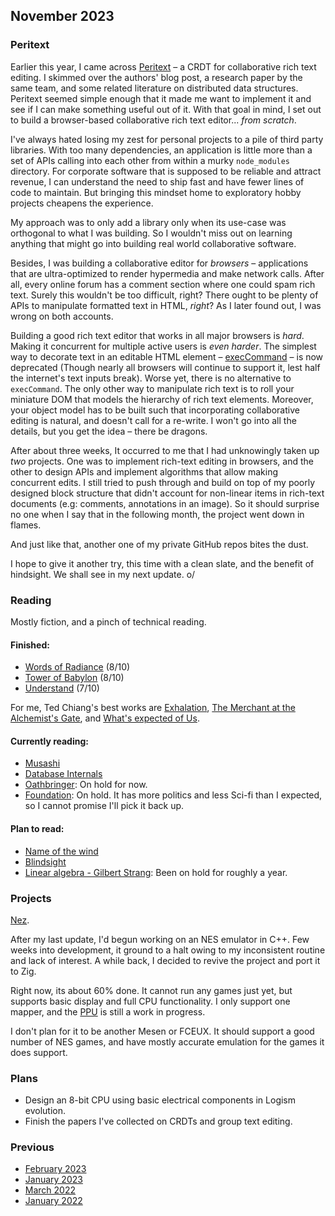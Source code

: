 ## November 2023

### Peritext

Earlier this year, I came across [Peritext](https://www.inkandswitch.com/peritext/) – a CRDT for collaborative rich text editing.
I skimmed over the authors' blog post, a research paper by the same team, and some related literature on distributed data structures.
Peritext seemed simple enough that it made me want to implement it and see if I can make something useful out of it. 
With that goal in mind, I set out to build a browser-based collaborative rich text editor... *from scratch*.

I've always hated losing my zest for personal projects to a pile of third party libraries.
With too many dependencies, an application is little more than a set of APIs calling into each other from within a murky `node_modules` directory.
For corporate software that is supposed to be reliable and attract revenue,
I can understand the need to ship fast and have fewer lines of code to maintain.
But bringing this mindset home to exploratory hobby projects cheapens the experience.

My approach was to only add a library only when its use-case was orthogonal to what I was building.
So I wouldn't miss out on learning anything that might go into building real world collaborative software.

Besides, I was building a collaborative editor for *browsers* –
applications that are ultra-optimized to render hypermedia and make network calls.
After all, every online forum has a comment section where one could spam rich text.
Surely this wouldn't be too difficult, right?
There ought to be plenty of APIs to manipulate formatted text in HTML,  *right*?
As I later found out, I was wrong on both accounts.

Building a good rich text editor that works in all major browsers is *hard*.
Making it concurrent for multiple active users is *even harder*.
The simplest way to decorate text in an editable HTML element –
[execCommand](https://developer.mozilla.org/en-US/docs/Web/API/Document/execCommand) – is now deprecated 
(Though nearly all browsers will continue to support it, lest half the internet's text inputs break).
Worse yet, there is no alternative to `execCommand`.
The only other way to manipulate rich text is to roll your miniature DOM that models the hierarchy of rich text elements.
Moreover, your object model has to be built such that incorporating collaborative editing is natural, and doesn't call for a re-write.
I won't go into all the details, but you get the idea – there be dragons.

After about three weeks, It occurred to me that I had unknowingly taken up *two* projects. 
One was to implement rich-text editing in browsers,
and the other to design APIs and implement algorithms that allow making concurrent edits.
I still tried to push through and build on top of my poorly designed block structure that
didn't account for non-linear items in rich-text documents (e.g: comments, annotations in an image).
So it should surprise no one when I say that in the following month, the project went down in flames.

And just like that, another one of my private GitHub repos bites the dust.

I hope to give it another try, this time with a clean slate, and the benefit of hindsight.
We shall see in my next update. o/

### Reading

Mostly fiction, and a pinch of technical reading.

#### Finished:

- [Words of Radiance](https://www.goodreads.com/book/show/17332218-words-of-radiance) (8/10)
- [Tower of Babylon](https://www.goodreads.com/book/show/29864598-tower-of-babylon) (8/10)
- [Understand](https://en.wikipedia.org/wiki/Understand_(story)) (7/10)

For me, Ted Chiang's best works are [Exhalation](https://en.wikipedia.org/wiki/Exhalation_(short_story)),
[The Merchant at the Alchemist's Gate](https://en.wikipedia.org/wiki/The_Merchant_and_the_Alchemist%27s_Gate),
and [What's expected of Us](https://en.wikipedia.org/wiki/What%27s_Expected_of_Us).

#### Currently reading:

- [Musashi](https://en.wikipedia.org/wiki/Musashi_(novel))
- [Database Internals](https://www.databass.dev/)
- [Oathbringer](https://www.goodreads.com/en/book/show/34002132): On hold for now.
- [Foundation](https://en.wikipedia.org/wiki/Foundation_(Asimov_novel)): On hold.
    It has more politics and less Sci-fi than I expected, so I cannot promise I'll pick it back up.

#### Plan to read:

- [Name of the wind](https://en.wikipedia.org/wiki/The_Name_of_the_Wind)
- [Blindsight](https://en.wikipedia.org/wiki/Blindsight_(Watts_novel))
- [Linear algebra - Gilbert Strang](https://www.amazon.in/Linear-Algebra-Applications-Gilbert-Strang/dp/8131501728): Been on hold for roughly a year. 

### Projects

[Nez](https://github.com/srijan-paul/nez).

After my last update, I'd begun working on an NES emulator in C++.
Few weeks into development, it ground to a halt owing to my inconsistent routine and lack of interest.
A while back, I decided to revive the project and port it to Zig.

Right now, its about 60% done.
It cannot run any games just yet, but supports basic display and full CPU functionality.
I only support one mapper, and the [PPU](https://www.nesdev.org/wiki/PPU) is still a work in progress.

I don't plan for it to be another Mesen or FCEUX.
It should support a good number of NES games,
and have mostly accurate emulation for the games it does support.

### Plans

- Design an 8-bit CPU using basic electrical components in Logism evolution.
- Finish the papers I've collected on CRDTs and group text editing.

### Previous

- [February 2023](/current/feb-2023)
- [January 2023](/current/jan-2023)
- [March 2022](/current/mar-2022)
- [January 2022](/current/jan-2022)

